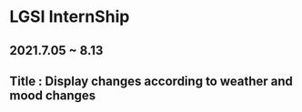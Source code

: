 # LGSI InternShip
## 2021.7.05 ~ 8.13

## Title : Display changes according to weather and mood changes
